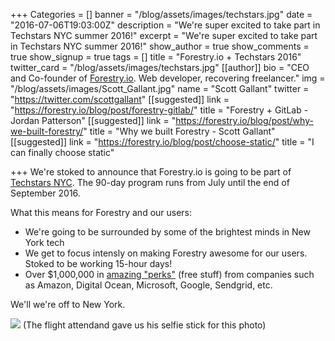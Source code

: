 +++
Categories = []
banner = "/blog/assets/images/techstars.jpg"
date = "2016-07-06T19:03:00Z"
description = "We're super excited to take part in Techstars NYC summer 2016!"
excerpt = "We're super excited to take part in Techstars NYC summer 2016!"
show_author = true
show_comments = true
show_signup = true
tags = []
title = "Forestry.io + Techstars 2016"
twitter_card = "/blog/assets/images/techstars.jpg"
[[author]]
bio = "CEO and Co-founder of <a href='https://forestry.io' title='Forestry.io CMS'>Forestry.io</a>. Web developer, recovering freelancer."
img = "/blog/assets/images/Scott_Gallant.jpg"
name = "Scott Gallant"
twitter = "https://twitter.com/scottgallant"
[[suggested]]
link = "https://forestry.io/blog/post/forestry-gitlab/"
title = "Forestry + GitLab - Jordan Patterson"
[[suggested]]
link = "https://forestry.io/blog/post/why-we-built-forestry/"
title = "Why we built Forestry - Scott Gallant"
[[suggested]]
link = "https://forestry.io/blog/post/choose-static/"
title = "I can finally choose static"

+++
We're stoked to announce that Forestry.io is going to be part of [Techstars NYC](http://www.techstars.com/startup-accelerator/).  The 90-day program runs from July until the end of September 2016.

What this means for Forestry and our users:

* We're going to be surrounded by some of the brightest minds in New York tech
* We get to focus intensly on making Forestry awesome for our users. Stoked to be working 15-hour days!
* Over $1,000,000 in [amazing "perks"](http://www.techstars.com/startup-accelerator/) (free stuff) from companies such as Amazon, Digital Ocean, Microsoft, Google, Sendgrid, etc.

We'll we're off to New York.

![](/blog/assets/images/Forestry.io-in-NY.jpg)
(The flight attendand gave us his selfie stick for this photo)
